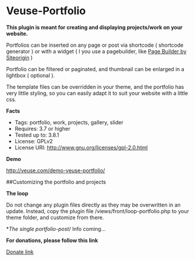 Veuse-Portfolio
===============

<b>This plugin is meant for creating and displaying projects/work on your website.</b>

Portfolios can be inserted on any page or post via shortcode ( shortcode generator ) or with a widget ( I you use a pagebuilder, like <a href="http://wordpress.org/plugins/siteorigin-panels/">Page Builder by Siteorigin</a> )

Portfolio can be filtered or paginated, and thumbnail can be enlarged in a lightbox ( optional ). 

The template files can be overridden in your theme, and the portfolio has very little styling, so you can easily adapt it to suit your website with a little css.


**Facts**

- Tags: portfolio, work, projects, gallery, slider
- Requires: 3.7 or higher
- Tested up to: 3.8.1
- License: GPLv2
- License URI: <h href="http://www.gnu.org/licenses/gpl-2.0.html">http://www.gnu.org/licenses/gpl-2.0.html</a>

**Demo**

http://veuse.com/demo-veuse-portfolio/

##Customizing the portfolio and projects

**The loop**

Do not change any plugin files directly as they may be overwritten in an update. Instead, copy the plugin file /views/front/loop-portfolio.php to your theme folder, and customize from there.

**The single portfolio-post*/
Info coming...


**For donations, please follow this link**

<a href="https://www.paypal.com/cgi-bin/webscr?cmd=_donations&business=andreas%2ewilthil%40gmail%2ecom&lc=NO&item_name=Veuse&no_note=0&cn=Add%20special%20instructions%20to%20the%20seller%3a&no_shipping=1&currency_code=NOK&bn=PP%2dDonationsBF%3abtn_donateCC_LG%2egif%3aNonHosted"> Donate link</a>
